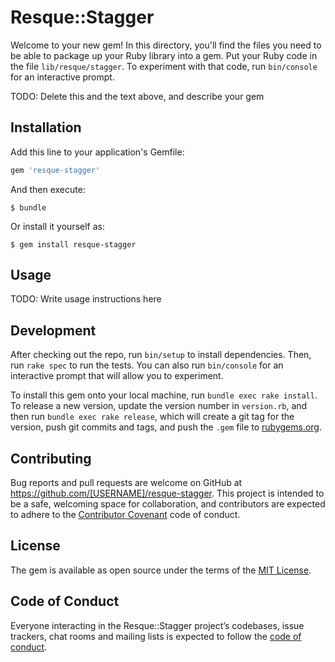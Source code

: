 # Resque::Stagger

Welcome to your new gem! In this directory, you'll find the files you need to be able to package up your Ruby library into a gem. Put your Ruby code in the file `lib/resque/stagger`. To experiment with that code, run `bin/console` for an interactive prompt.

TODO: Delete this and the text above, and describe your gem

## Installation

Add this line to your application's Gemfile:

```ruby
gem 'resque-stagger'
```

And then execute:

    $ bundle

Or install it yourself as:

    $ gem install resque-stagger

## Usage

TODO: Write usage instructions here

## Development

After checking out the repo, run `bin/setup` to install dependencies. Then, run `rake spec` to run the tests. You can also run `bin/console` for an interactive prompt that will allow you to experiment.

To install this gem onto your local machine, run `bundle exec rake install`. To release a new version, update the version number in `version.rb`, and then run `bundle exec rake release`, which will create a git tag for the version, push git commits and tags, and push the `.gem` file to [rubygems.org](https://rubygems.org).

## Contributing

Bug reports and pull requests are welcome on GitHub at https://github.com/[USERNAME]/resque-stagger. This project is intended to be a safe, welcoming space for collaboration, and contributors are expected to adhere to the [Contributor Covenant](http://contributor-covenant.org) code of conduct.

## License

The gem is available as open source under the terms of the [MIT License](https://opensource.org/licenses/MIT).

## Code of Conduct

Everyone interacting in the Resque::Stagger project’s codebases, issue trackers, chat rooms and mailing lists is expected to follow the [code of conduct](https://github.com/[USERNAME]/resque-stagger/blob/master/CODE_OF_CONDUCT.md).

